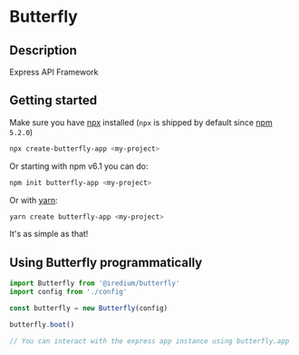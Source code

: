 # Butterfly

## Description

Express API Framework

## Getting started

Make sure you have [npx](https://www.npmjs.com/package/npx) installed (`npx` is shipped by default since [npm](https://www.npmjs.com/get-npm) `5.2.0`)

```bash
npx create-butterfly-app <my-project>
```

Or starting with npm v6.1 you can do:

```bash
npm init butterfly-app <my-project>
```

Or with [yarn](https://yarnpkg.com/en/):

```bash
yarn create butterfly-app <my-project>
```

It's as simple as that!

## Using Butterfly programmatically

```js
import Butterfly from '@iredium/butterfly'
import config from './config'

const butterfly = new Butterfly(config)

butterfly.boot()

// You can interact with the express app instance using butterfly.app
```
